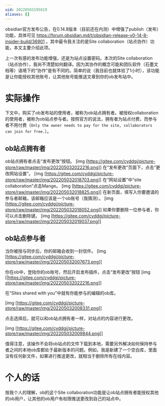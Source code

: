 ```yaml
---
uid: 20220503195819
aliases: []
---
```

obsidian官方发布公告，在0.14.8版本（目前还在内测）中增强了publish（发布）功能，具体可见 https://forum.obsidian.md/t/obsidian-release-v0-14-8-insider-build/36901 。其中最令我关注的是Site collaboration（站点协作）功能，本文主要介绍此项。

上一次有感的发布功能增强，还是为站点设置密码。本次的Site collaboration（站点协作），我尚不清楚如何翻译。因为其协作的概念可能和团队软件（石墨文档等）语境下的“协作”是有不同的。简单的说（我目前也就体验了1小时），该功能是让你能授权其他账号，让其他账号能推送文章到你的ob发布站中。

# 实际操作
下文中，购买了ob发布站的使用者，被称为ob站点拥有者。被授权collaboration的使用者，被称为ob站点参与者。按照官方的说法，拥有者为站点付费，而参与者不用付费（`Only the owner needs to pay for the site, collaborators can join for free.`）。
## ob站点拥有者
ob站点拥有者点击“发布更改”按钮。
[img [https://gitee.com/cyddgi/picture-store/raw/master/img/202205032022216.png]]
在“发布更改”页面下，点击“更改网站设置”。
[img [https://gitee.com/cyddgi/picture-store/raw/master/img/202205032018703.png]]
在“网站设置”中“site collaboration”点击Mange。
[img [https://gitee.com/cyddgi/picture-store/raw/master/img/202205032018825.png]]
在新页面，填写入你要邀请的参与者邮箱，该邮箱应该是一个ob账号（我猜测）。
[img [https://gitee.com/cyddgi/picture-store/raw/master/img/202205032018052.png]]
如果你要删除一位参与者，你可以点击删除键。
[img [https://gitee.com/cyddgi/picture-store/raw/master/img/202205032019037.png]]
## ob站点参与者
当你被授与同步后，你的邮箱会收到一封信件。
[img [https://gitee.com/cyddgi/picture-store/raw/master/img/202205032007673.png]]

你在ob中，登陆你的ob账号，然后开启发布插件，点击“发布更改”按钮
[img [|https://gitee.com/cyddgi/picture-store/raw/master/img/202205032022216.png]]

在“Sites shared with you”中就有你能参与的编辑的ob库。

[img [https://gitee.com/cyddgi/picture-store/raw/master/img/202205032008331.png]]

点击选择后，就可以和ob站点拥有者一样，对站点的内容进行更改。

[img [https://gitee.com/cyddgi/picture-store/raw/master/img/202205032009844.png]]

值得注意，该操作不会将ob站点的文件下载到本地，需要另外解决如何保持参与者之间的本地ob库都处于最新版本的问题。例如，我是新建了一个空白库，里面没有任何新文件，如果进行推送更改，就相当于删除所有在线内容。

# 个人的话
按我个人的理解，ob的这个Site collaboration功能是让ob站点拥有者能授权其他的ob用户，让其他的ob用户有权限推送更改到自己的站点中。
